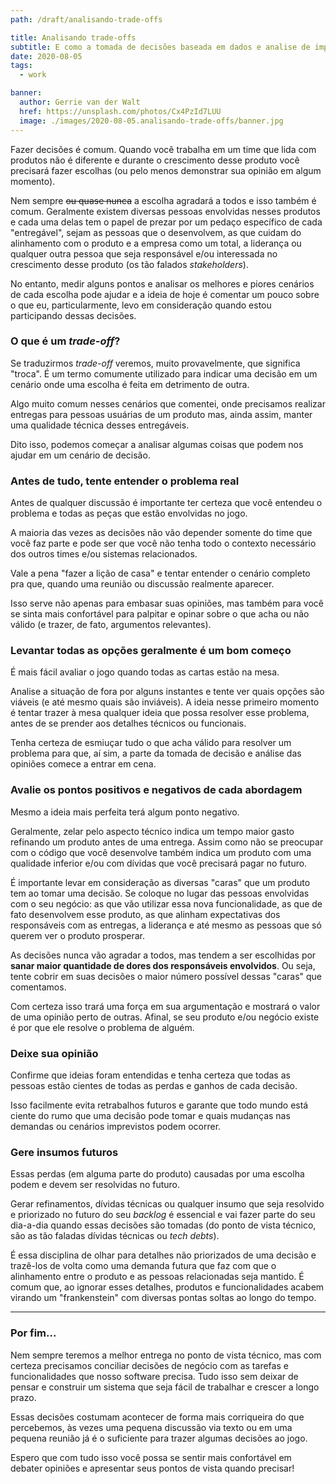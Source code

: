 ```yaml
---
path: /draft/analisando-trade-offs

title: Analisando trade-offs
subtitle: E como a tomada de decisões baseada em dados e analise de impactos positivos e negativos pode ajudar a longo prazo
date: 2020-08-05
tags:
  - work

banner:
  author: Gerrie van der Walt
  href: https://unsplash.com/photos/Cx4PzId7LUU
  image: ./images/2020-08-05.analisando-trade-offs/banner.jpg
---
```


Fazer decisões é comum. Quando você trabalha em um time que lida com produtos não é diferente e durante o crescimento desse produto você precisará fazer escolhas (ou pelo menos demonstrar sua opinião em algum momento).

Nem sempre ~~ou quase nunca~~ a escolha agradará a todos e isso também é comum. Geralmente existem diversas pessoas envolvidas nesses produtos e cada uma delas tem o papel de prezar por um pedaço específico de cada "entregável", sejam as pessoas que o desenvolvem, as que cuidam do alinhamento com o produto e a empresa como um total, a liderança ou qualquer outra pessoa que seja responsável e/ou interessada no crescimento desse produto (os tão falados _stakeholders_).

No entanto, medir alguns pontos e analisar os melhores e piores cenários de cada escolha pode ajudar e a ideia de hoje é comentar um pouco sobre o que eu, particularmente, levo em consideração quando estou participando dessas decisões.

### O que é um _trade-off_?

Se traduzirmos _trade-off_ veremos, muito provavelmente, que significa "troca". É um termo comumente utilizado para indicar uma decisão em um cenário onde uma escolha é feita em detrimento de outra.

Algo muito comum nesses cenários que comentei, onde precisamos realizar entregas para pessoas usuárias de um produto mas, ainda assim, manter uma qualidade técnica desses entregáveis.

Dito isso, podemos começar a analisar algumas coisas que podem nos ajudar em um cenário de decisão.

### Antes de tudo, tente entender o problema real

Antes de qualquer discussão é importante ter certeza que você entendeu o problema e todas as peças que estão envolvidas no jogo.

A maioria das vezes as decisões não vão depender somente do time que você faz parte e pode ser que você não tenha todo o contexto necessário dos outros times e/ou sistemas relacionados.

Vale a pena "fazer a lição de casa" e tentar entender o cenário completo pra que, quando uma reunião ou discussão realmente aparecer.

Isso serve não apenas para embasar suas opiniões, mas também para você se sinta mais confortável para palpitar e opinar sobre o que acha ou não válido (e trazer, de fato, argumentos relevantes).

### Levantar todas as opções geralmente é um bom começo

É mais fácil avaliar o jogo quando todas as cartas estão na mesa.

Analise a situação de fora por alguns instantes e tente ver quais opções são viáveis (e até mesmo quais são inviáveis). A ideia nesse primeiro momento é tentar trazer à mesa qualquer ideia que possa resolver esse problema, antes de se prender aos detalhes técnicos ou funcionais.

Tenha certeza de esmiuçar tudo o que acha válido para resolver um problema para que, aí sim, a parte da tomada de decisão e análise das opiniões comece a entrar em cena.

### Avalie os pontos positivos e negativos de cada abordagem

Mesmo a ideia mais perfeita terá algum ponto negativo.

Geralmente, zelar pelo aspecto técnico indica um tempo maior gasto refinando um produto antes de uma entrega. Assim como não se preocupar com o código que você desenvolve também indica um produto com uma qualidade inferior e/ou com dívidas que você precisará pagar no futuro.

É importante levar em consideração as diversas "caras" que um produto tem ao tomar uma decisão. Se coloque no lugar das pessoas envolvidas com o seu negócio: as que vão utilizar essa nova funcionalidade, as que de fato desenvolvem esse produto, as que alinham expectativas dos responsáveis com as entregas, a liderança e até mesmo as pessoas que só querem ver o produto prosperar.

As decisões nunca vão agradar a todos, mas tendem a ser escolhidas por **sanar maior quantidade de dores dos responsáveis envolvidos**. Ou seja, tente cobrir em suas decisões o maior número possível dessas "caras" que comentamos.

Com certeza isso trará uma força em sua argumentação e mostrará o valor de uma opinião perto de outras. Afinal, se seu produto e/ou negócio existe é por que ele resolve o problema de alguém.

### Deixe sua opinião

Confirme que ideias foram entendidas e tenha certeza que todas as pessoas estão cientes de todas as perdas e ganhos de cada decisão.

Isso facilmente evita retrabalhos futuros e garante que todo mundo está ciente do rumo que uma decisão pode tomar e quais mudanças nas demandas ou cenários imprevistos podem ocorrer.

### Gere insumos futuros

Essas perdas (em alguma parte do produto) causadas por uma escolha podem e devem ser resolvidas no futuro.

Gerar refinamentos, dívidas técnicas ou qualquer insumo que seja resolvido e priorizado no futuro do seu _backlog_ é essencial e vai fazer parte do seu dia-a-dia quando essas decisões são tomadas (do ponto de vista técnico, são as tão faladas dívidas técnicas ou _tech debts_).

É essa disciplina de olhar para detalhes não priorizados de uma decisão e trazê-los de volta como uma demanda futura que faz com que o alinhamento entre o produto e as pessoas relacionadas seja mantido. É comum que, ao ignorar esses detalhes, produtos e funcionalidades acabem virando um "frankenstein" com diversas pontas soltas ao longo do tempo.

---

### Por fim...

Nem sempre teremos a melhor entrega no ponto de vista técnico, mas com certeza precisamos conciliar decisões de negócio com as tarefas e funcionalidades que nosso software precisa. Tudo isso sem deixar de pensar e construir um sistema que seja fácil de trabalhar e crescer a longo prazo.

Essas decisões costumam acontecer de forma mais corriqueira do que percebemos, às vezes uma pequena discussão via texto ou em uma pequena reunião já é o suficiente para trazer algumas decisões ao jogo.

Espero que com tudo isso você possa se sentir mais confortável em debater opiniões e apresentar seus pontos de vista quando precisar!
